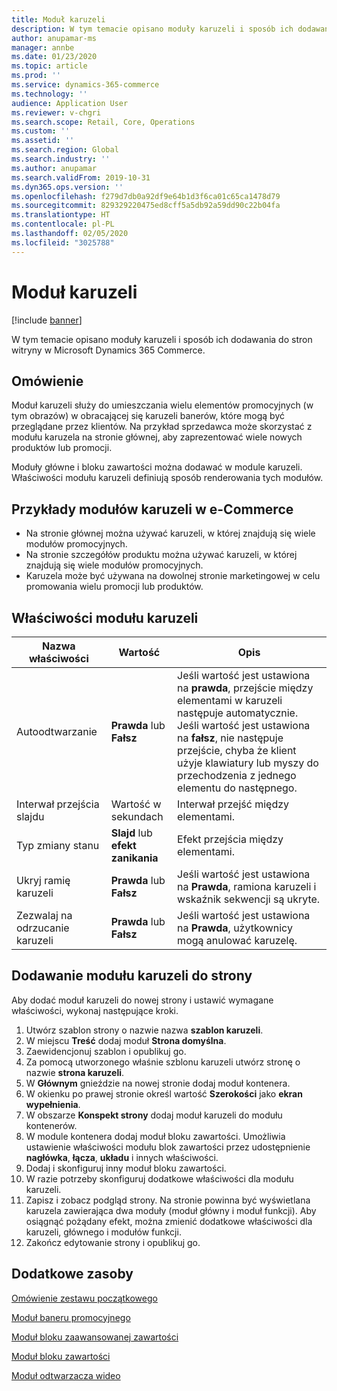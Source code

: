 ```yaml
---
title: Moduł karuzeli
description: W tym temacie opisano moduły karuzeli i sposób ich dodawania do stron witryny w Microsoft Dynamics 365 Commerce.
author: anupamar-ms
manager: annbe
ms.date: 01/23/2020
ms.topic: article
ms.prod: ''
ms.service: dynamics-365-commerce
ms.technology: ''
audience: Application User
ms.reviewer: v-chgri
ms.search.scope: Retail, Core, Operations
ms.custom: ''
ms.assetid: ''
ms.search.region: Global
ms.search.industry: ''
ms.author: anupamar
ms.search.validFrom: 2019-10-31
ms.dyn365.ops.version: ''
ms.openlocfilehash: f279d7db0a92df9e64b1d3f6ca01c65ca1478d79
ms.sourcegitcommit: 829329220475ed8cff5a5db92a59dd90c22b04fa
ms.translationtype: HT
ms.contentlocale: pl-PL
ms.lasthandoff: 02/05/2020
ms.locfileid: "3025788"
---
```

# <a name="carousel-module"></a>Moduł karuzeli


[!include [banner](includes/banner.md)]

W tym temacie opisano moduły karuzeli i sposób ich dodawania do stron witryny w Microsoft Dynamics 365 Commerce.

## <a name="overview"></a>Omówienie

Moduł karuzeli służy do umieszczania wielu elementów promocyjnych (w tym obrazów) w obracającej się karuzeli banerów, które mogą być przeglądane przez klientów. Na przykład sprzedawca może skorzystać z modułu karuzela na stronie głównej, aby zaprezentować wiele nowych produktów lub promocji.

Moduły główne i bloku zawartości można dodawać w module karuzeli. Właściwości modułu karuzeli definiują sposób renderowania tych modułów.

## <a name="examples-of-carousel-modules-in-e-commerce"></a>Przykłady modułów karuzeli w e-Commerce

- Na stronie głównej można używać karuzeli, w której znajdują się wiele modułów promocyjnych.
- Na stronie szczegółów produktu można używać karuzeli, w której znajdują się wiele modułów promocyjnych.
- Karuzela może być używana na dowolnej stronie marketingowej w celu promowania wielu promocji lub produktów.

## <a name="carousel-module-properties"></a>Właściwości modułu karuzeli

| Nazwa właściwości             | Wartość                 | Opis |
|---------------------------|-----------------------|-------------|
| Autoodtwarzanie                  | **Prawda** lub **Fałsz** | Jeśli wartość jest ustawiona na **prawda**, przejście między elementami w karuzeli następuje automatycznie. Jeśli wartość jest ustawiona na **fałsz**, nie następuje przejście, chyba że klient użyje klawiatury lub myszy do przechodzenia z jednego elementu do następnego. |
| Interwał przejścia slajdu | Wartość w sekundach    | Interwał przejść między elementami. |
| Typ zmiany stanu           | **Slajd** lub **efekt zanikania** | Efekt przejścia między elementami. |
| Ukryj ramię karuzeli     | **Prawda** lub **Fałsz** | Jeśli wartość jest ustawiona na **Prawda**, ramiona karuzeli i wskaźnik sekwencji są ukryte. |
| Zezwalaj na odrzucanie karuzeli    | **Prawda** lub **Fałsz** | Jeśli wartość jest ustawiona na **Prawda**, użytkownicy mogą anulować karuzelę. |

## <a name="add-a-carousel-module-to-a-page"></a>Dodawanie modułu karuzeli do strony

Aby dodać moduł karuzeli do nowej strony i ustawić wymagane właściwości, wykonaj następujące kroki.

1. Utwórz szablon strony o nazwie nazwa **szablon karuzeli**.
1. W miejscu **Treść** dodaj moduł **Strona domyślna**.
1. Zaewidencjonuj szablon i opublikuj go. 
1. Za pomocą utworzonego właśnie szblonu karuzeli utwórz stronę o nazwie **strona karuzeli**.
1. W **Głównym** gnieździe na nowej stronie dodaj moduł kontenera. 
1. W okienku po prawej stronie określ wartość **Szerokości** jako **ekran wypełnienia**.
1. W obszarze **Konspekt strony** dodaj moduł karuzeli do modułu kontenerów.
1. W module kontenera dodaj moduł bloku zawartości. Umożliwia ustawienie właściwości modułu blok zawartości przez udostępnienie **nagłówka**, **łącza**, **układu** i innych właściwości.
1. Dodaj i skonfiguruj inny moduł bloku zawartości.
1. W razie potrzeby skonfiguruj dodatkowe właściwości dla modułu karuzeli.
1. Zapisz i zobacz podgląd strony. Na stronie powinna być wyświetlana karuzela zawierająca dwa moduły (moduł główny i moduł funkcji). Aby osiągnąć pożądany efekt, można zmienić dodatkowe właściwości dla karuzeli, głównego i modułów funkcji.
1. Zakończ edytowanie strony i opublikuj go.

## <a name="additional-resources"></a>Dodatkowe zasoby

[Omówienie zestawu początkowego](starter-kit-overview.md)

[Moduł baneru promocyjnego](add-alert.md)

[Moduł bloku zaawansowanej zawartości](add-content-rich-block.md)

[Moduł bloku zawartości](add-hero-module.md)

[Moduł odtwarzacza wideo](add-video-player.md)
